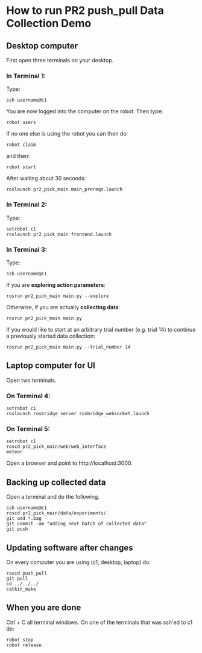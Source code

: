 # How to run PR2 push_pull Data Collection Demo

## Desktop computer

First open three terminals on your desktop.

### In Terminal 1:
Type:

```
ssh username@c1
```

You are now logged into the computer on the robot.
Then type:

```
robot users 
```

If no one else is using the robot you can then do:

```
robot claim
```

and then:

```
robot start
```

After waiting about 30 seconds:

```
roslaunch pr2_pick_main main_prereqs.launch
```

### In Terminal 2:
Type:

```
setrobot c1
roslaunch pr2_pick_main frontend.launch
```

### In Terminal 3:
Type:

```
ssh username@c1
```

If you are __exploring action parameters__:

```
rosrun pr2_pick_main main.py --explore
```

Otherwise, if you are actually __collecting data__:

```
rosrun pr2_pick_main main.py
```

If you would like to start at an arbitrary trial number (e.g. trial 14) to continue a previously started data collection:

```
rosrun pr2_pick_main main.py --trial_number 14
```

## Laptop computer for UI

Open two terminals.

### On Terminal 4:

```
setrobot c1
roslaunch rosbridge_server rosbridge_websocket.launch
```

### On Terminal 5:

```
setrobot c1
roscd pr2_pick_main/web/web_interface
meteor
```

Open a browser and point to http://localhost:3000.


## Backing up collected data

Open a terminal and do the following.

```
ssh username@c1
roscd pr2_pick_main/data/experiments/
git add *.bag
git commit -am "adding next batch of collected data"
git push
```

## Updating software after changes

On every computer you are using (c1, desktop, laptop) do:

```
roscd push_pull
git pull
cd ../../../
catkin_make
```

## When you are done

Ctrl + C all terminal windows. On one of the terminals that was ssh'ed to c1 do:

```
robot stop
robot release
```




